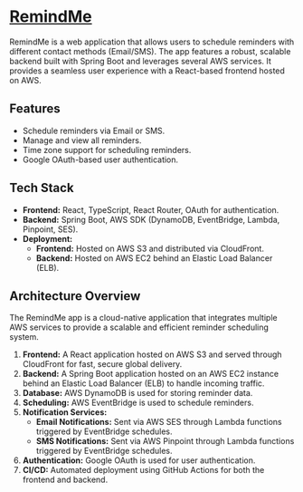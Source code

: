 # [RemindMe](https://remindme.amsksolutions.com/)

RemindMe is a web application that allows users to schedule reminders with different contact methods (Email/SMS). The app features a robust, scalable backend built with Spring Boot and leverages several AWS services. It provides a seamless user experience with a React-based frontend hosted on AWS.


## Features

- Schedule reminders via Email or SMS.
- Manage and view all reminders.
- Time zone support for scheduling reminders.
- Google OAuth-based user authentication.

## Tech Stack

- **Frontend:** React, TypeScript, React Router, OAuth for authentication.
- **Backend:** Spring Boot, AWS SDK (DynamoDB, EventBridge, Lambda, Pinpoint, SES).
- **Deployment:**
  - **Frontend:** Hosted on AWS S3 and distributed via CloudFront.
  - **Backend:** Hosted on AWS EC2 behind an Elastic Load Balancer (ELB).

## Architecture Overview

The RemindMe app is a cloud-native application that integrates multiple AWS services to provide a scalable and efficient reminder scheduling system.

1. **Frontend:** A React application hosted on AWS S3 and served through CloudFront for fast, secure global delivery.
2. **Backend:** A Spring Boot application hosted on an AWS EC2 instance behind an Elastic Load Balancer (ELB) to handle incoming traffic.
3. **Database:** AWS DynamoDB is used for storing reminder data.
4. **Scheduling:** AWS EventBridge is used to schedule reminders.
5. **Notification Services:**
   - **Email Notifications:** Sent via AWS SES through Lambda functions triggered by EventBridge schedules.
   - **SMS Notifications:** Sent via AWS Pinpoint through Lambda functions triggered by EventBridge schedules.
6. **Authentication:** Google OAuth is used for user authentication.
7. **CI/CD:** Automated deployment using GitHub Actions for both the frontend and backend.


